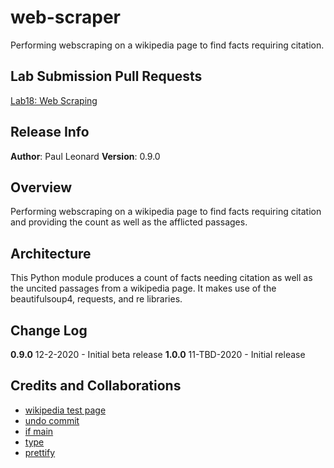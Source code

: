 # web-scraper
Performing webscraping on a wikipedia page to find facts requiring citation.

## Lab Submission Pull Requests
[Lab18: Web Scraping](https://github.com/paul-leonard/web-scraper/pull/1)

## Release Info
**Author**: Paul Leonard
**Version**: 0.9.0

## Overview
Performing webscraping on a wikipedia page to find facts requiring citation and providing the count as well as the afflicted passages.

## Architecture
This Python module produces a count of facts needing citation as well as the uncited passages from a wikipedia page.  It makes use of the beautifulsoup4, requests, and re libraries.

## Change Log
**0.9.0** 12-2-2020 - Initial beta release
**1.0.0** 11-TBD-2020 - Initial release


## Credits and Collaborations
- [wikipedia test page](https://en.wikipedia.org/wiki/Times_Beach,_Missouri)
- [undo commit](https://devconnected.com/how-to-undo-last-git-commit/#:~:text=The%20easiest%20way%20to%20undo,removed%20from%20your%20Git%20history.)
- [if main](https://docs.python.org/3/library/__main__.html)
- [type](https://www.geeksforgeeks.org/python-type-function/)
- [prettify](https://medium.com/analytics-vidhya/web-scraping-wiki-tables-using-beautifulsoup-and-python-6b9ea26d8722#:~:text=Prettify()%20function%20in%20BeautifulSoup,are%20nested%20in%20the%20document.&text=If%20you%20carefully%20inspect%20the,is%20under%20class%20Wikitable%20Sortable.)
